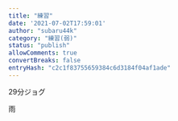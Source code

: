 ```yaml
---
title: "練習"
date: '2021-07-02T17:59:01'
author: "subaru44k"
category: "練習(弱)"
status: "publish"
allowComments: true
convertBreaks: false
entryHash: "c2c1f83755659384c6d3184f04af1ade"
---
```

29分ジョグ

雨
